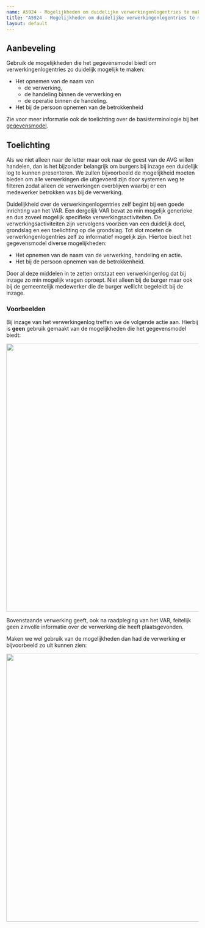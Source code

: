```yaml
---
name: A5924 - Mogelijkheden om duidelijke verwerkingenlogentries te maken
title: "A5924 - Mogelijkheden om duidelijke verwerkingenlogentries te maken"
layout: default
---
```


## Aanbeveling
Gebruik de mogelijkheden die het gegevensmodel biedt om verwerkingenlogentries zo duidelijk mogelijk te maken:
-	Het opnemen van de naam van
    - de verwerking,
    - de handeling binnen de verwerking en
    - de operatie binnen de handeling.
-	Het bij de persoon opnemen van de betrokkenheid

Zie voor meer informatie ook de toelichting over de basisterminologie bij het [gegevensmodel](../../../gegevensmodel/index.md).

## Toelichting
Als we niet alleen naar de letter maar ook naar de geest van de AVG willen handelen, dan is het bijzonder belangrijk om burgers bij inzage een duidelijk log te kunnen presenteren. We zullen bijvoorbeeld de mogelijkheid moeten bieden om alle verwerkingen die uitgevoerd zijn door systemen weg te filteren zodat alleen de verwerkingen overblijven waarbij er een medewerker betrokken was bij de verwerking.

Duidelijkheid over de verwerkingenlogentries zelf begint bij een goede inrichting van het VAR. Een dergelijk VAR bevat zo min mogelijk generieke en dus zoveel mogelijk specifieke verwerkingsactiviteiten. De verwerkingsactiviteiten zijn vervolgens voorzien van een duidelijk doel, grondslag en een toelichting op die grondslag.
Tot slot moeten de verwerkingenlogentries zelf zo informatief mogelijk zijn. Hiertoe biedt het gegevensmodel diverse mogelijkheden:
- Het opnemen van de naam van de verwerking, handeling en actie.
- Het bij de persoon opnemen van de betrokkenheid.

Door al deze middelen in te zetten ontstaat een verwerkingenlog dat bij inzage zo min mogelijk vragen oproept. Niet alleen bij de burger maar ook bij de gemeentelijk medewerker die de burger wellicht begeleidt bij de inzage.


### Voorbeelden
Bij inzage van het verwerkingenlog treffen we de volgende actie aan. Hierbij is **geen** gebruik gemaakt van de mogelijkheden die het gegevensmodel biedt:

<img src="./_assets/5924_1.png" alt="" width="700"/>

Bovenstaande verwerking geeft, ook na raadpleging van het VAR, feitelijk geen zinvolle informatie over de verwerking die heeft plaatsgevonden. 

Maken we wel gebruik van de mogelijkheden dan had de verwerking er bijvoorbeeld zo uit kunnen zien:

<img src="./_assets/5924_2.png" alt="" width="700"/>
